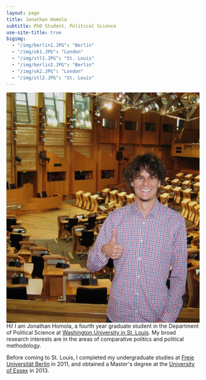```yaml
---
layout: page
title: Jonathan Homola
subtitle: PhD Student, Political Science
use-site-title: true
bigimg:
  - "/img/berlin1.JPG": "Berlin"
  - "/img/uk1.JPG": "London"
  - "/img/stl1.JPG": "St. Louis"
  - "/img/berlin2.JPG": "Berlin"
  - "/img/uk2.JPG": "London"
  - "/img/stl2.JPG": "St. Louis"
---
```


<img style="float:right" height="600px" width="538px" src="/img/profile.JPG" />

Hi! I am Jonathan Homola, a fourth year graduate student in the Department of Political Science at [Washington University in St. Louis](http://polisci.wustl.edu/ "Washington University in St. Louis"). My broad research interests are in the areas of comparative politics and political methodology.


Before coming to St. Louis, I completed my undergraduate studies at [Freie Universität Berlin](http://www.polsoz.fu-berlin.de/en/polwiss/index.html "Freie Universität Berlin") in 2011, and obtained a Master's degree at the [University of Essex](http://www.essex.ac.uk/government/ "University of Essex") in 2013.


